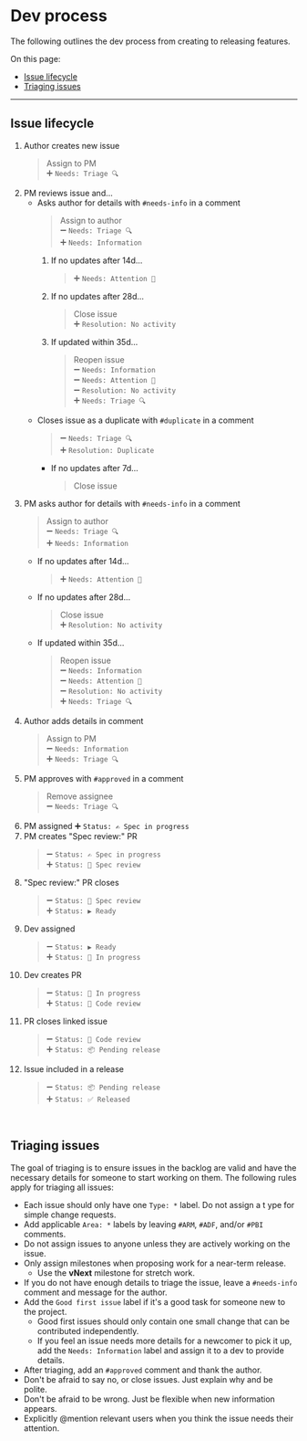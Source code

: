 # Dev process

The following outlines the dev process from creating to releasing features.

On this page:

- [Issue lifecycle](#issue-lifecycle)
- [Triaging issues](#triaging-issues)

---

## Issue lifecycle

1. Author creates new issue
   > Assign to PM<br>
   > ➕ `Needs: Triage 🔍`<br>
2. PM reviews issue and...
   - Asks author for details with `#needs-info` in a comment
     > Assign to author<br>
     > ➖ `Needs: Triage 🔍`<br>
     > ➕ `Needs: Information`<br>
     1. If no updates after 14d...
        > ➕ `Needs: Attention 👋`<br>
     2. If no updates after 28d...
        > Close issue<br>
        > ➕ `Resolution: No activity`<br>
     3. If updated within 35d...
        > Reopen issue<br>
        > ➖ `Needs: Information`<br>
        > ➖ `Needs: Attention 👋`<br>
        > ➖ `Resolution: No activity`<br>
        > ➕ `Needs: Triage 🔍`<br>
   - Closes issue as a duplicate with `#duplicate` in a comment
     > ➖ `Needs: Triage 🔍`<br>
     > ➕ `Resolution: Duplicate`<br>
     - If no updates after 7d...
       > Close issue<br>
3. PM asks author for details with `#needs-info` in a comment
   > Assign to author<br>
   > ➖ `Needs: Triage 🔍`<br>
   > ➕ `Needs: Information`<br>
   - If no updates after 14d...
     > ➕ `Needs: Attention 👋`<br>
   - If no updates after 28d...
     > Close issue<br>
     > ➕ `Resolution: No activity`<br>
   - If updated within 35d...
     > Reopen issue<br>
     > ➖ `Needs: Information`<br>
     > ➖ `Needs: Attention 👋`<br>
     > ➖ `Resolution: No activity`<br>
     > ➕ `Needs: Triage 🔍`<br>
4. Author adds details in comment
   > Assign to PM<br>
   > ➖ `Needs: Information`<br>
   > ➕ `Needs: Triage 🔍`<br>
5. PM approves with `#approved` in a comment
   > Remove assignee<br>
   > ➖ `Needs: Triage 🔍`<br>
6. PM assigned ➕ `Status: ✍️ Spec in progress`
7. PM creates "Spec review:" PR
   > ➖ `Status: ✍️ Spec in progress`<br>
   > ➕ `Status: 🔭 Spec review`<br>
8. "Spec review:" PR closes
   > ➖ `Status: 🔭 Spec review`<br>
   > ➕ `Status: ▶️ Ready`<br>
9. Dev assigned
   > ➖ `Status: ▶️ Ready`<br>
   > ➕ `Status: 🔄️ In progress`<br>
10. Dev creates PR
    > ➖ `Status: 🔄️ In progress`<br>
    > ➕ `Status: 🔬 Code review`<br>
11. PR closes linked issue
    > ➖ `Status: 🔬 Code review`<br>
    > ➕ `Status: 📦 Pending release`<br>
12. Issue included in a release
    > ➖ `Status: 📦 Pending release`<br>
    > ➕ `Status: ✅ Released`<br>

<br>

## Triaging issues

The goal of triaging is to ensure issues in the backlog are valid and have the necessary details for someone to start working on them. The following rules apply for triaging all issues:

- Each issue should only have one `Type: *` label. Do not assign a t ype for simple change requests.
- Add applicable `Area: *` labels by leaving `#ARM`, `#ADF`, and/or `#PBI` comments.
- Do not assign issues to anyone unless they are actively working on the issue.
- Only assign milestones when proposing work for a near-term release.
  - Use the **vNext** milestone for stretch work.
- If you do not have enough details to triage the issue, leave a `#needs-info` comment and message for the author.
- Add the `Good first issue` label if it's a good task for someone new to the project.
  - Good first issues should only contain one small change that can be contributed independently.
  - If you feel an issue needs more details for a newcomer to pick it up, add the `Needs: Information` label and assign it to a dev to provide details.
- After triaging, add an `#approved` comment and thank the author.
- Don't be afraid to say no, or close issues. Just explain why and be polite.
- Don't be afraid to be wrong. Just be flexible when new information appears.
- Explicitly @mention relevant users when you think the issue needs their attention.

<br>
